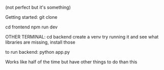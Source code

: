 (not perfect but it's something)

Getting started:
git clone 

cd frontend
npm run dev


OTHER TERMINAL:
cd backend
create a venv
try running it and see what libraries are missing, install those

to run backend:
python app.py

Works like half of the time but have other things to do than this